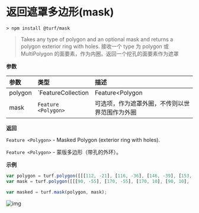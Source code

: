 # 返回遮罩多边形(mask)

```
> npm install @turf/mask
```

> Takes any type of polygon and an optional mask and returns a polygon exterior ring with holes.
> 接收一个 type 为 polygon 或 MultiPolygon 的面要素，作为内圈。返回一个挖孔的面要素作为遮罩

**参数**

| 参数    | 类型                                              | 描述                                           |
| :------ | :------------------------------------------------ | :--------------------------------------------- |
| polygon | `FeatureCollection|Feature<Polygon|MultiPolygon>` | 面要素，作为遮罩内圈                           |
| mask    | `Feature <Polygon>`                               | 可选项，作为遮罩外圈，不传则以世界范围作为外圈 |

**返回**

`Feature <Polygon>` - Masked Polygon (exterior ring with holes).

`Feature <Polygon>` - 蒙版多边形（带孔的外环）。

**示例**

```js
var polygon = turf.polygon([[[112, -21], [116, -36], [146, -39], [153, -24], [133, -10], [112, -21]]]);
var mask = turf.polygon([[[90, -55], [170, -55], [170, 10], [90, 10], [90, -55]]]);

var masked = turf.mask(polygon, mask);
```

![img](https://pzy-images.oss-cn-hangzhou.aliyuncs.com/img/mask.61ef78d5.webp)